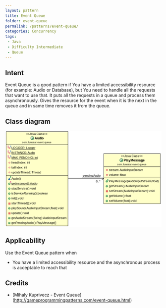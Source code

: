 ```yaml
---
layout: pattern
title: Event Queue
folder: event-queue
permalink: /patterns/event-queue/
categories: Concurrency
tags:
 - Java
 - Difficulty Intermediate
 - Queue
---
```


## Intent
Event Queue is a good pattern if You have a limited accessibility resource (for example: 
Audio or Database), but You need to handle all the requests that want to use that.
It puts all the requests in a queue and process them asynchronously.
Gives the resource for the event when it is the next in the queue and in same time
removes it from the queue.

## Class diagram
![alt text](./etc/model.png "Event Queue")

## Applicability
Use the Event Queue pattern when

* You have a limited accessibility resource and the asynchronous process is acceptable to reach that

## Credits

* [Mihaly Kuprivecz - Event Queue] (http://gameprogrammingpatterns.com/event-queue.html)
